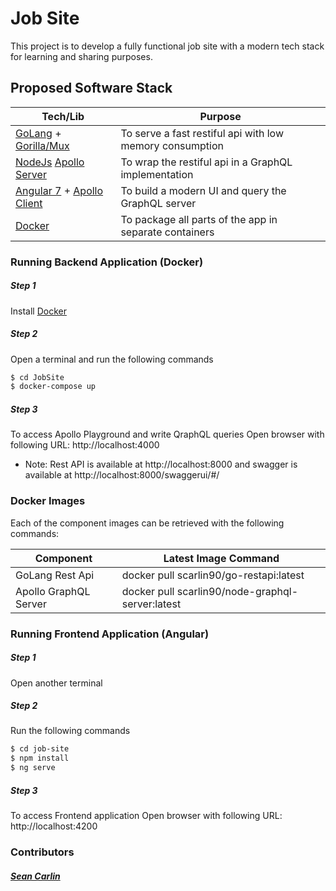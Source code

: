 # Job Site
This project is to develop a fully functional job site with a modern tech stack for learning and sharing purposes.

## Proposed Software Stack
| Tech/Lib | Purpose |
| ------ | ------ |
| [GoLang](https://golang.org/) + [Gorilla/Mux](https://github.com/gorilla/mux) | To serve a fast restiful api with low memory consumption |
| [NodeJs](https://nodejs.org/en/) [Apollo Server](https://www.apollographql.com/docs/apollo-server/) | To wrap the restiful api in a GraphQL implementation |
| [Angular 7](https://angular.io/) + [Apollo Client](https://www.apollographql.com/docs/angular/) | To build a modern UI and query the GraphQL server |
|[Docker](https://www.docker.com/)| To package all parts of the app in separate containers |


### Running Backend Application (Docker)
##### Step 1 
Install [Docker](https://www.docker.com/)
##### Step 2
Open a terminal and run the following commands 
```sh
$ cd JobSite
$ docker-compose up
```
##### Step 3
To access Apollo Playground and write QraphQL queries
Open browser with following URL: http://localhost:4000

- Note: Rest API is available at http://localhost:8000 and swagger is available at http://localhost:8000/swaggerui/#/

### Docker Images
Each of the component images can be retrieved with the following commands:

| Component | Latest Image Command |
| ------ | ------ |
| GoLang Rest Api | docker pull scarlin90/go-restapi:latest |
| Apollo GraphQL Server | docker pull scarlin90/node-graphql-server:latest |


### Running Frontend Application (Angular)
##### Step 1 
Open another terminal
##### Step 2
Run the following commands 
```sh
$ cd job-site
$ npm install
$ ng serve
```
##### Step 3
To access Frontend application
Open browser with following URL: http://localhost:4200


### Contributors
##### [Sean Carlin](https://github.com/scarlin90)